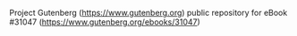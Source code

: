 Project Gutenberg (https://www.gutenberg.org) public repository for eBook #31047 (https://www.gutenberg.org/ebooks/31047)
